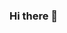 ### Hi there 👋

<!--
**LindsayWill/LindsayWill** is a ✨ _special_ ✨ repository because its `README.md` (this file) appears on your GitHub profile.

Here are some ideas to get you started:

- 🔭 I’m currently working on ... A project for Data Science with an amazing group of women.
- 🌱 I’m currently learning ... Python, Trello, Github, and R
- 👯 I’m looking to collaborate on ... Anything Computer related. Always looking to learn.
- 📫 How to reach me: ... Through email or text (Both listed on my GitHub
- ⚡ Fun fact: ... 
-->
